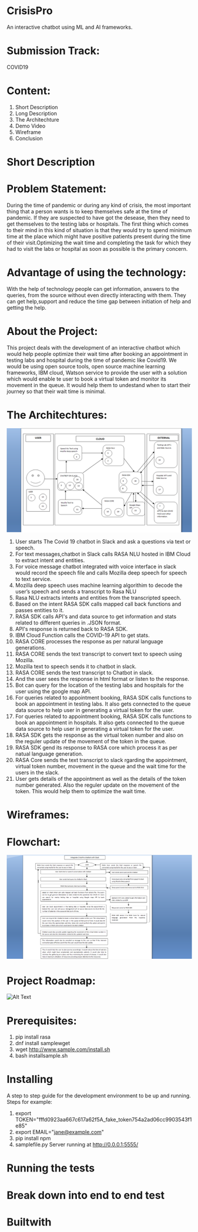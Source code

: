 # CrisisPro
An interactive chatbot using ML and AI frameworks.
# Submission Track:
COVID19
# Content:
1) Short Description
2) Long Description
3) The Architechture
4) Demo Video
3) Wireframe
4) Conclusion

# Short Description
# Problem Statement:
During the time of pandemic or during any kind of crisis, the most important thing that a person wants is to keep themselves safe at the time of pandemic. If they are suspected to have got the desease, then they need to get themselves to the testing labs or hospitals. The first thing which comes to their mind in this kind of situation is that they would try to spend minimum time at the place which might have positive patients present during the time of their visit.Optimizing the wait time and completing the task for which they had to visit the labs or hospital as soon as possible is the primary concern.
# Advantage of using the technology:
With the help of technology people can get information, answers to the queries, from the source without even directly interacting with them. They can get help,support and reduce the time gap between initiation of help and getting the help.
# About the Project:
This project deals with the development of an interactive chatbot which would help people optimize their wait time after booking an appointment in testing labs and hospital during the time of pandemic like Covid19. We would be using open source tools, open source machine learning frameworks, IBM cloud, Watson service to provide the user with a solution which would enable te user to book a virtual token and monitor its movement in the queue. It would help them to undestand when to start their journey so that their wait time is minimal.
# The Architechtures:
![Alt Text](https://github.com/techrishikb/Covid19_Chatbot/blob/master/chatbot%20architecture.png)
1) User starts The Covid 19 chatbot in Slack and ask a questions via text or speech.
2) For text messages,chatbot in Slack calls RASA NLU hosted in IBM Cloud  to extract intent and entities.
3) For voice message chatbot integrated with voice interface in slack would record the speech file and calls Mozilla deep speech for speech to text service.
4) Mozilla deep speech uses machine learning algorithim to decode the user’s speech and sends a transcript to Rasa NLU
5) Rasa NLU extracts intents and entities from the transcripted speech.
6) Based on the intent RASA SDK calls mapped call back functions and passes entities to it.
7) RASA SDK calls API's and data source to get information and stats related to different queries in .JSON format.
8) API's response is returned back to RASA SDK.
9) IBM Cloud Function calls the COVID-19 API to get stats.
10) RASA CORE processes the response as per natural language generations.
11) RASA CORE sends the text transcript to convert text to speech using Mozilla.
12) Mozilla text to speech sends it to chatbot in slack. 
13) RASA CORE sends the text transcript to Chatbot in slack.
14) And the user sees the response in html format or listen to the response.
15) Bot can query for the location of the testing labs and hospitals for the user using the google map API.
16) For queries related to appointment booking, RASA SDK calls functions to book an appointment in testing labs. It also gets connected to the queue data source to help user in generating a virtual token for the user.
17) For queries related to appointment booking, RASA SDK calls functions to book an appointment in hospitals. It also gets connected to the queue data source to help user in generating a virtual token for the user.
18) RASA SDK gets the response as the virtual token number and also on the reguler update of the movement of the token in the queue. 
19) RASA SDK gend its response to RASA core which process it as per natual language generation.
20) RASA Core sends the text transcript to slack rgarding the appointment, virtual token number, movement in the queue and the wait time for the users in the slack.
21) User gets details of the appointment as well as the details of the token number generated. Also the reguler update on the movement of the token. This would help them to optimize the wait time.
# Wireframes:
# Flowchart:
  ![Alt Text](https://github.com/techrishikb/Covid19_Chatbot/blob/master/chatbot_flowchart.png)
# Project Roadmap:
  ![Alt Text](url)
# Prerequisites:
1) pip install rasa
2) dnf install samplewget
3) wget http://www.sample.com/install.sh
4) bash installsample.sh

# Installing

A step to step guide for the development environment to be up and running.
Steps for example:
1) export TOKEN="fffd0923aa667c617a62f5A_fake_token754a2ad06cc9903543f1e85"
2) export EMAIL="jane@example.com"
3) pip install npm
4) samplefile.py
Server running at http://0.0.0.1:5555/

# Running the tests
# Break down into end to end test
# Builtwith
